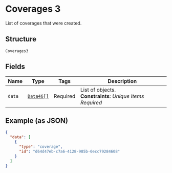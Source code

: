 
# Coverages 3

List of coverages that were created.

## Structure

`Coverages3`

## Fields

| Name | Type | Tags | Description |
|  --- | --- | --- | --- |
| `data` | [`Data46[]`](../../doc/models/data-46.md) | Required | List of objects.<br>**Constraints**: *Unique Items Required* |

## Example (as JSON)

```json
{
  "data": [
    {
      "type": "coverage",
      "id": "d64d47eb-c7a6-4128-985b-0ecc79284608"
    }
  ]
}
```

